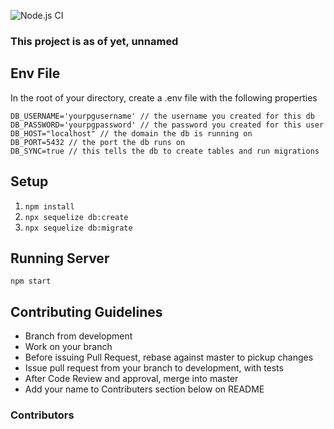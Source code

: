 ![Node.js CI](https://github.com/OfAshAndFire/np_services/workflows/Node.js%20CI/badge.svg)

### This project is as of yet, unnamed

## Env File
In the root of your directory, create a .env file with the following properties
```
DB_USERNAME='yourpgusername' // the username you created for this db
DB_PASSWORD='yourpgpassword' // the password you created for this user
DB_HOST="localhost" // the domain the db is running on
DB_PORT=5432 // the port the db runs on
DB_SYNC=true // this tells the db to create tables and run migrations
```

## Setup
1) `npm install`
2) `npx sequelize db:create`
3) `npx sequelize db:migrate`

## Running Server
`npm start`

## Contributing Guidelines
* Branch from development
* Work on your branch
* Before issuing Pull Request, rebase against master to pickup changes
* Issue pull request from your branch to development, with tests
* After Code Review and approval, merge into master
* Add your name to Contributers section below on README


### Contributors

